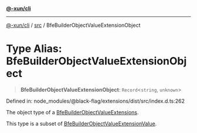 [**@-xun/cli**](../../README.md)

***

[@-xun/cli](../../README.md) / [src](../README.md) / BfeBuilderObjectValueExtensionObject

# Type Alias: BfeBuilderObjectValueExtensionObject

> **BfeBuilderObjectValueExtensionObject**: `Record`\<`string`, `unknown`\>

Defined in: node\_modules/@black-flag/extensions/dist/src/index.d.ts:262

The object type of a [BfeBuilderObjectValueExtensions](BfeBuilderObjectValueExtensions.md).

This type is a subset of [BfeBuilderObjectValueExtensionValue](BfeBuilderObjectValueExtensionValue.md).
